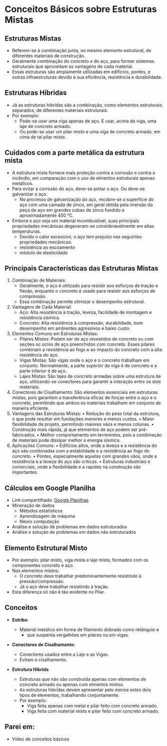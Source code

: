 # Conceitos Básicos sobre Estruturas Mistas

## Estruturas Mistas
- Referem-se à combinação junta, no mesmo elemento estrutural, de diferentes materiais de construção.
- Geralmente combinação do concreto e do aço, para formar sistemas estruturais que aproveitam as vantagens de cada material.
- Essas estruturas são amplamente utilizadas em edifícios, pontes, e outras infraestruturas devido à sua eficiência, resistência e durabilidade.

## Estruturas Híbridas
- Já as estruturas híbridas são a combinação, como elementos estruturais separados, de diferentes materiais estruturais.
- Por exemplo:
    - Pode-se usar uma viga apenas de aço. E usar, acima da viga, uma laje de concreto armado. 
    - Ou pode-se usar um pilar misto e uma viga de concreto armado, em cima de tal pilar misto.

## Cuidados com a parte metálica da estrutura mista
- A estrutura mista fornece mais proteção contra a corrosão e contra o incêndio, em comparação com o uso de elmentos estruturais apenas metálicos.
- Para evitar a corrosão do aço, deve-se pintar o aço. Ou deve-se galvanizar o aço.
    - No processo de galvanização do aço, recobre-se a superfície do aço com uma camada de zinco, em geral obtida pela imersão da peça de aço em grandes cubas de zinco fundido a aproximadamente 450 °C.
- Embora o aço seja um material incombustível, suas principais propriedades mecânicas degeneram-se consideravelmente em altas temperaturas. 
    - Devido o calor excessivo, o aço tem prejuízo nas seguintes propriedades mecânicas.
    - resistência ao escoamento 
    - módulo de elasticidade

## Principais Características das Estruturas Mistas
1.	Combinação de Materiais: 
    - Geralmente, o aço é utilizado para resistir aos esforços de tração e flexão, enquanto o concreto é usado para resistir aos esforços de compressão.
    - Essa combinação permite otimizar o desempenho estrutural.
2.	Vantagens de Cada Material:
    - Aço: Alta resistência à tração, leveza, facilidade de montagem e resistência sísmica.
    - Concreto: Alta resistência à compressão, durabilidade, bom desempenho em ambientes agressivos e baixo custo.
3.	Elementos Comuns em Estruturas Mistas:
    - Pilares Mistos: Podem ser de aço revestidos de concreto ou com seções oc ocios de aço preenchidos com concreto. Esses pilares combinam a resistência ao fogo e ao impacto do concreto com a alta resistência do aço.
    - Vigas Mistas: São vigas onde o aço e o concreto trabalham em conjunto. Normalmente, a parte superior da viga é de concreto e a parte inferior é de aço.
    - Lajes Mistas: São lajes de concreto armadas sobre uma estrutura de aço, utilizando-se conectores para garantir a interação entre os dois materiais.
4.	Conectores de Cisalhamento: São elementos essenciais em estruturas mistas, pois garantem a transferência eficaz de forças entre o aço e o concreto, permitindo que ambos os materiais trabalhem em conjunto de maneira eficiente.
5.	Vantagens das Estruturas Mistas:
•	Redução do peso total da estrutura, o que pode resultar em fundações menores e menos custos.
•	Maior flexibilidade de projeto, permitindo maiores vãos e menos colunas.
•	Construção mais rápida, já que elementos de aço podem ser pré-fabricados.
•	Melhor comportamento em terremotos, pois a combinação de materiais pode dissipar melhor a energia sísmica.
6.	Aplicações Comuns:
•	Edifícios altos, onde a leveza e a resistência do aço são combinadas com a estabilidade e a resistência ao fogo do concreto.
•	Pontes, especialmente aquelas com grandes vãos, onde a resistência e a leveza do aço são críticas.
•	Estruturas industriais e comerciais, onde a flexibilidade e a rapidez na construção são importantes.

## Cálculos em Google Planilha
- Link compartilhado: [Google Planilhas](https://docs.google.com/spreadsheets/d/1s2VlY8rTv2CESOstlLFWnC0nG5Uh98s4v8drQa6cj8A/edit?usp=sharing)
- Mineração de dados
    - Métodos estatísticos
    - Aprendizagem de máquina
    - Neuro computação
- Análise e solução de problemas em dados estruturados
- Análise e solução de problemas em dados não estruturados

## Elemento Estrutural Misto
- Por exemplo: pilar misto, viga mista e laje mista, formados com os componentes concreto e aço.
- Nos elementos mistos:
    - O concreto deve trabalhar predominantemente resistindo à pressão/compressão.
    - Já o aço deve trabalhar resistindo à tração.
- Esta diferença só não é tão evidente no Pilar.

## Conceitos
- **Estribo**:
    - Material metálico em forma de filamento dobrado como retângulo e
        - que suspenta vergalhões em pilares ou em vigas. 

- **Conectores de Cisalhamento**:
    - Conectores usados entre a Laje e as Vigas.
    - Evitam o cisalhamento.

- **Estrutura Hibrida**
    - Estruturas que não são construída apenas com elementos de concreto armado ou apenas com elmentos mistos.
    - As estruturas hibridas devem apresentar pelo menos estes dois tipos de elementos, trabalhando conjuntamente.
    - Por exemplo: 
        - Viga feita apenas com metal e pilar feito com concreto armado.
        - Viga feita com material misto e pilar feito com concreto armado.

## Parei em:
- Vídeo de conceitos básicos